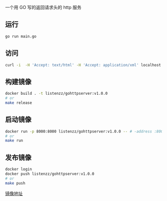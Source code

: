 一个用 GO 写的返回请求头的 http 服务

## 运行

```sh
go run main.go
```

## 访问

```sh
curl -i  -H 'Accept: text/html' -H 'Accept: application/xml' localhost:8000
```

## 构建镜像

```sh
docker build . -t listenzz/gohttpserver:v1.0.0
# or
make release
```

## 启动镜像

```sh
docker run -p 8000:8000 listenzz/gohttpserver:v1.0.0 -- # -address :8000
# or
make run
```

## 发布镜像

```sh
docker login
docker push listenzz/gohttpserver:v1.0.0
# or
make push
```

[镜像地址](https://hub.docker.com/repository/docker/listenzz/gohttpserver)
